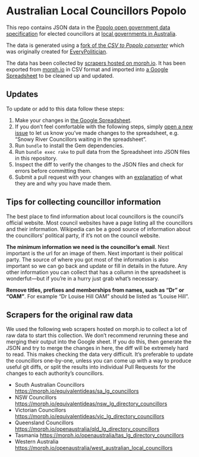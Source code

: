 # Australian Local Councillors Popolo

This repo contains JSON data in the [Popolo open government data specification](http://www.popoloproject.com/)
for elected councillors at [local governments in Australia](https://en.wikipedia.org/wiki/Local_government_in_Australia).

The data is generated using a [fork of the *CSV to Popolo converter*](https://github.com/equivalentideas/csv_to_popolo)
which was originally created for [EveryPolitician](http://everypolitician.org/).

The data has been collected by [scrapers hosted on morph.io](https://morph.io/search?utf8=%E2%9C%93&q=councillors).
It has been exported from [morph.io](https://morph.io) in CSV format
and imported into [a Google Spreadsheet](https://docs.google.com/spreadsheets/d/1_Ea99E5yXnHXW62o_lRo9khdbccEWfttpy2tyuYZYOE/)
to be cleaned up and updated.

## Updates

To update or add to this data follow these steps:

1. Make your changes in [the Google Spreadsheet](https://docs.google.com/spreadsheets/d/1_Ea99E5yXnHXW62o_lRo9khdbccEWfttpy2tyuYZYOE/).
2. If you don’t feel comfortable with the following steps, simply [open a new issue](https://github.com/openaustralia/australian_local_councillors_popolo/issues/new) to let us know you’ve made changes to the spreadsheet, e.g. “Snowy River Councillors waiting in the spreadsheet”.
3. Run `bundle` to install the Gem dependencies.
4. Run `bundle exec rake` to pull data from the Spreadsheet into JSON files in this repository.
5. Inspect the diff to verify the changes to the JSON files and check for errors before committing them.
6. Submit a pull request with your changes with an [explanation](https://github.com/blog/1943-how-to-write-the-perfect-pull-request)
   of what they are and why you have made them.

## Tips for collecting councillor information

The best place to find information about local councillors is the council’s official website. Most council websites have a page listing all the councillors and their information. Wikipedia can be a good source of information about the councillors’ political party, if it’s not on the council website.

**The minimum information we need is the councillor’s email**. Next important is the url for an image of them. Next important is their political party. The source of where you got most of the information is also important so we can go back and update or fill in details in the future. Any other information you can collect that has a collumn in the spreadsheet is wonderfut—but if you’re in a hurry just grab what’s necessary.

**Remove titles, prefixes and memberships from names, such as “Dr” or “OAM”**. For example “Dr Louise Hill OAM” should be listed as “Louise Hill”.

## Scrapers for the original raw data

We used the following web scrapers hosted on morph.io to collect a lot of raw data to start this collection.
We don’t recommend rerunning these and merging their output into the Google sheet.
If you do this, then generate the JSON and try to merge the changes in here, the diff will be extremely hard to read.
This makes checking the data very difficult.
It’s preferable to update the councillors one-by-one, unless you can come up with a way to produce useful git diffs,
or split the results into individual Pull Requests for the changes to each authority’s councillors.

* South Australian Councillors https://morph.io/equivalentideas/sa_lg_councillors
* NSW Councillors https://morph.io/equivalentideas/nsw_lg_directory_councillors
* Victorian Councillors https://morph.io/equivalentideas/vic_lg_directory_councillors
* Queensland Councillors https://morph.io/openaustralia/qld_lg_directory_councillors
* Tasmania https://morph.io/openaustralia/tas_lg_directory_councillors
* Western Australia https://morph.io/openaustralia/west_australian_local_councillors
